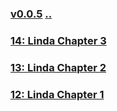 
### [v0.0.5](https://github.com/littleflute/english/edit/master/Issues/readme.md) [..](..)
### [14: Linda Chapter 3](14)
### [13: Linda Chapter 2](13)
### [12: Linda Chapter 1](12)
